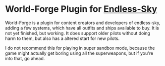 # World-Forge Plugin for [Endless-Sky](https://endless-sky.github.io/)
World-Forge is a plugin for content creators and developers of endless-sky, adding a few systems, which have all outfits and ships available to buy.
It is not yet finished, but working.
It does support older pilots without doing harm to them, but also has a altered start for new pilots.

I do not recommend this for playing in super sandbox mode, because the game might actually get boring using all the superweapons, but if you're into that, go ahead.
